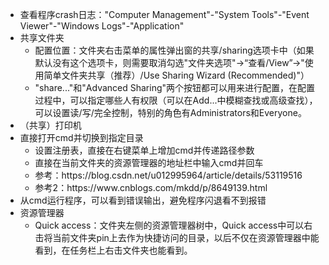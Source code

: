 <ul>
<li>查看程序crash日志："Computer Management"-"System Tools"-"Event Viewer"-"Windows Logs"-"Application"</li>
<li>共享文件夹
<ul>
<li>配置位置：文件夹右击菜单的属性弹出窗的共享/sharing选项卡中（如果默认没有这个选项卡，则需要取消勾选"文件夹选项"-&gt;&ldquo;查看/View&rdquo;-&gt;"使用简单文件夹共享（推荐）/Use Sharing Wizard (Recommended)"）</li>
<li>"share..."和"Advanced Sharing"两个按钮都可以用来进行配置，在配置过程中，可以指定哪些人有权限（可以在Add...中模糊查找或高级查找），可以设置读/写/完全控制，特别的角色有Administrators和Everyone。</li>
</ul>
</li>
<li>（共享）打印机</li>
<li>直接打开cmd并切换到指定目录
<ul>
<li>设置注册表，直接在右键菜单上增加cmd并传递路径参数</li>
<li>直接在当前文件夹的资源管理器的地址栏中输入cmd并回车</li>
<li>参考：https://blog.csdn.net/u012995964/article/details/53119516</li>
<li>参考2：https://www.cnblogs.com/mkdd/p/8649139.html</li>
</ul>
</li>
<li>从cmd运行程序，可以看到错误输出，避免程序闪退看不到报错</li>
<li>资源管理器
<ul>
<li>Quick access：文件夹左侧的资源管理器树中，Quick access中可以右击将当前文件夹pin上去作为快捷访问的目录，以后不仅在资源管理器中能看到，在任务栏上右击文件夹也能看到。</li>
</ul>
</li>
</ul>